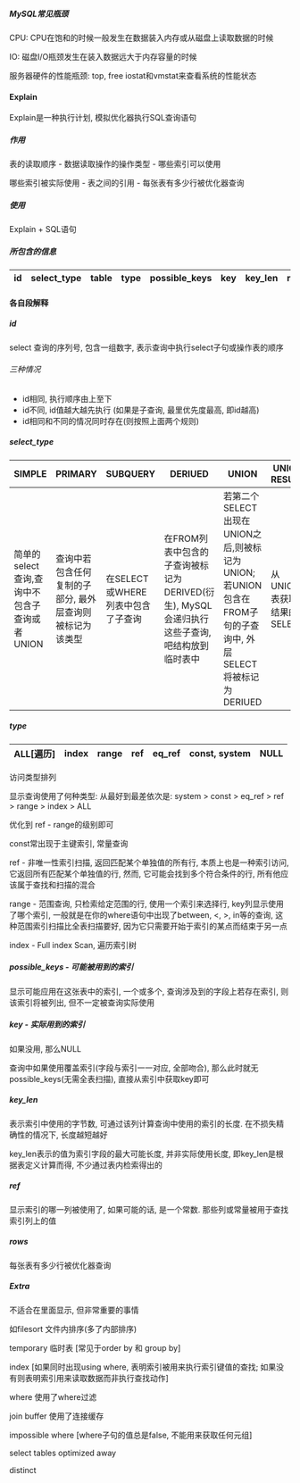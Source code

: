 ##### MySQL常见瓶颈

CPU: CPU在饱和的时候一般发生在数据装入内存或从磁盘上读取数据的时候

IO: 磁盘I/O瓶颈发生在装入数据远大于内存容量的时候

服务器硬件的性能瓶颈: top, free iostat和vmstat来查看系统的性能状态



#### Explain

Explain是一种执行计划, 模拟优化器执行SQL查询语句

##### 作用

表的读取顺序 - 数据读取操作的操作类型 - 哪些索引可以使用

哪些索引被实际使用 - 表之间的引用 - 每张表有多少行被优化器查询

##### 使用

Explain + SQL语句

##### 所包含的信息

| id   | select_type | table | type | possible_keys | key  | key_len | ref  | rows | Extra |
| ---- | ----------- | ----- | ---- | ------------- | ---- | ------- | ---- | ---- | ----- |



#### 各自段解释

##### id

select 查询的序列号, 包含一组数字, 表示查询中执行select子句或操作表的顺序

###### 三种情况

- id相同, 执行顺序由上至下
- id不同, id值越大越先执行 (如果是子查询, 最里优先度最高, 即id越高)
- id相同和不同的情况同时存在(则按照上面两个规则)

##### select_type

| SIMPLE                                       | PRIMARY                                                  | SUBQUERY                          | DERIUED                                                      | UNION                                                        | UNION RESULT              |
| -------------------------------------------- | -------------------------------------------------------- | --------------------------------- | ------------------------------------------------------------ | ------------------------------------------------------------ | ------------------------- |
| 简单的select查询,查询中不包含子查询或者UNION | 查询中若包含任何复制的子部分, 最外层查询则被标记为该类型 | 在SELECT或WHERE列表中包含了子查询 | 在FROM列表中包含的子查询被标记为DERIVED(衍生), MySQL会递归执行这些子查询, 吧结构放到临时表中 | 若第二个SELECT出现在UNION之后,则被标记为UNION; 若UNION包含在FROM子句的子查询中, 外层SELECT将被标记为DERIUED | 从UNION表获取结果的SELECT |

##### type

| ALL[遍历] | index | range | ref  | eq_ref | const, system | NULL |
| --------- | ----- | ----- | ---- | ------ | ------------- | ---- |

访问类型排列

显示查询使用了何种类型: 从最好到最差依次是: system > const > eq_ref > ref > range > index > ALL

优化到 ref - range的级别即可

const常出现于主键索引, 常量查询

ref - 非唯一性索引扫描, 返回匹配某个单独值的所有行, 本质上也是一种索引访问, 它返回所有匹配某个单独值的行, 然而, 它可能会找到多个符合条件的行, 所有他应该属于查找和扫描的混合

range - 范围查询, 只检索给定范围的行, 使用一个索引来选择行, key列显示使用了哪个索引, 一般就是在你的where语句中出现了between, <, >, in等的查询, 这种范围索引扫描比全表扫描要好, 因为它只需要开始于索引的某点而结束于另一点

index - Full index Scan, 遍历索引树

##### possible_keys - 可能被用到的索引

显示可能应用在这张表中的索引, 一个或多个, 查询涉及到的字段上若存在索引, 则该索引将被列出, 但不一定被查询实际使用

##### key - 实际用到的索引

如果没用, 那么NULL

查询中如果使用覆盖索引(字段与索引一一对应, 全部吻合), 那么此时就无possible_keys(无需全表扫描), 直接从索引中获取key即可

##### key_len

表示索引中使用的字节数, 可通过该列计算查询中使用的索引的长度. 在不损失精确性的情况下, 长度越短越好

key_len表示的值为索引字段的最大可能长度, 并非实际使用长度, 即key_len是根据表定义计算而得, 不少通过表内检索得出的

##### ref

显示索引的哪一列被使用了, 如果可能的话, 是一个常数. 那些列或常量被用于查找索引列上的值

##### rows

每张表有多少行被优化器查询

##### Extra

不适合在里面显示, 但非常重要的事情

如filesort 文件内排序(多了内部排序)

temporary 临时表 [常见于order by 和 group by]

index [如果同时出现using where, 表明索引被用来执行索引键值的查找; 如果没有则表明索引用来读取数据而非执行查找动作]

where 使用了where过滤

join buffer 使用了连接缓存

impossible where [where子句的值总是false, 不能用来获取任何元组]

select tables optimized away

distinct